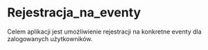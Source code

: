# Rejestracja_na_eventy

Celem aplikacji jest umożliwienie rejestracji na konkretne eventy dla zalogowanych użytkowników.
